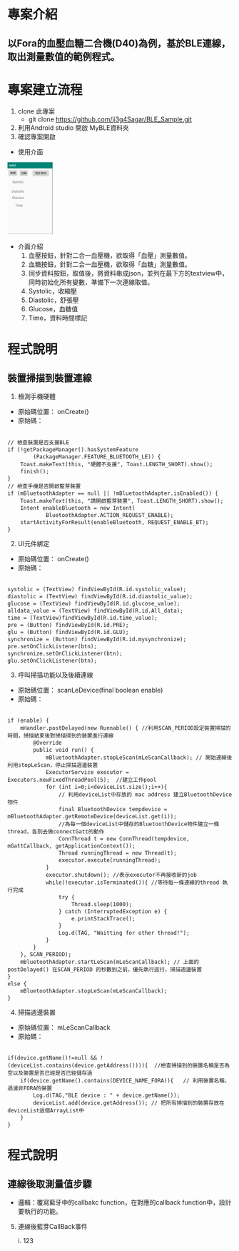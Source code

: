 # 專案介紹
## 以Fora的血壓血糖二合機(D40)為例，基於BLE連線，取出測量數值的範例程式。

# 專案建立流程
1. clone 此專案
	* git clone https://github.com/ji3g4Sagar/BLE_Sample.git
2. 利用Android studio 開啟 MyBLE資料夾
3. 確認專案開啟
  * 使用介面
  <img src="https://github.com/ji3g4Sagar/BLE_Sample/blob/master/UI.png" width="20%" height="20%">

  * 介面介紹
	1. 血壓按鈕，針對二合一血壓機，欲取得「血壓」測量數值。
	2. 血糖按鈕，針對二合一血壓機，欲取得「血糖」測量數值。
	3. 同步資料按鈕，取值後，將資料串成json，並列在最下方的textview中，同時初始化所有變數，準備下一次連線取值。
	4. Systolic，收縮壓
	5. Diastolic，舒張壓
	6. Glucose，血糖值
	7. Time，資料時間標記

# 程式說明 
## 裝置掃描到裝置連線

1. 檢測手機硬體
* 原始碼位置： onCreate()
* 原始碼：
```

// 檢查裝置是否支援BLE
if (!getPackageManager().hasSystemFeature
		(PackageManager.FEATURE_BLUETOOTH_LE)) {
	Toast.makeText(this, "硬體不支援", Toast.LENGTH_SHORT).show();
	finish();
}
// 檢查手機是否開啟藍芽裝置
if (mBluetoothAdapter == null || !mBluetoothAdapter.isEnabled()) {
	Toast.makeText(this, "請開啟藍芽裝置", Toast.LENGTH_SHORT).show();
	Intent enableBluetooth = new Intent(
			BluetoothAdapter.ACTION_REQUEST_ENABLE);
	startActivityForResult(enableBluetooth, REQUEST_ENABLE_BT);
}

```
2. UI元件綁定
* 原始碼位置： onCreate()
* 原始碼：
```

systolic = (TextView) findViewById(R.id.systolic_value);
diastolic = (TextView) findViewById(R.id.diastolic_value);
glucose = (TextView) findViewById(R.id.glucose_value);
alldata_value = (TextView) findViewById(R.id.All_data);
time = (TextView)findViewById(R.id.time_value);
pre = (Button) findViewById(R.id.PRE);
glu = (Button) findViewById(R.id.GLU);
synchronize = (Button) findViewById(R.id.mysynchronize);
pre.setOnClickListener(btn);
synchronize.setOnClickListener(btn);
glu.setOnClickListener(btn);

```

3. 呼叫掃描功能以及後續連線
* 原始碼位置： scanLeDevice(final boolean enable)
* 原始碼：
```

if (enable) {
    mHandler.postDelayed(new Runnable() { //利用SCAN_PERIOD設定裝置掃描的時間，掃描結束後對掃描得到的裝置進行連線
        @Override
        public void run() {  
            mBluetoothAdapter.stopLeScan(mLeScanCallback); // 開始連線後利用stopLeScan，停止掃描週邊裝置
            ExecutorService executor = Executors.newFixedThreadPool(5);  //建立工作pool
            for (int i=0;i<deviceList.size();i++){
           		// 利用deviceList中存放的 mac address 建立BluetoothDevice物件
                final BluetoothDevice tempdevice = mBluetoothAdapter.getRemoteDevice(deviceList.get(i)); 
                //為每一個deviceList中儲存的BluetoothDevice物件建立一條thread，各別去做connectGatt的動作
                ConnThread t = new ConnThread(tempdevice, mGattCallback, getApplicationContext());
                Thread runningThread = new Thread(t);
                executor.execute(runningThread);
            }
            executor.shutdown(); //表示executor不再接收新的job
            while(!executor.isTerminated()){ //等待每一條連線的thread 執行完成
                try {
                    Thread.sleep(1000);
                } catch (InterruptedException e) {
                    e.printStackTrace();
                }
                Log.d(TAG, "Waitting for other thread!");
            }
        }
    }, SCAN_PERIOD);
    mBluetoothAdapter.startLeScan(mLeScanCallback); // 上面的postDelayed() 在SCAN_PERIOD 的秒數到之前，優先執行這行，掃描週邊裝置
}
else {
    mBluetoothAdapter.stopLeScan(mLeScanCallback);
}

```

4. 掃描週邊裝置
* 原始碼位置： mLeScanCallback
* 原始碼：
```

if(device.getName()!=null && !(deviceList.contains(device.getAddress()))){  //檢查掃描到的裝置名稱是否為空以及裝置是否已經是否已經儲存過
    if(device.getName().contains(DEVICE_NAME_FORA)){   // 利用裝置名稱，過濾非FORA的裝置
        Log.d(TAG,"BLE device : " + device.getName());
        deviceList.add(device.getAddress()); // 把所有掃描到的裝置存放在 deviceList這個ArrayList中
    }
}

```

# 程式說明
## 連線後取測量值步驟

* 邏輯：覆寫藍牙中的callbakc function，在對應的callback function中，設計要執行的功能。

5. 連線後藍芽CallBack事件

	i. 123 



















